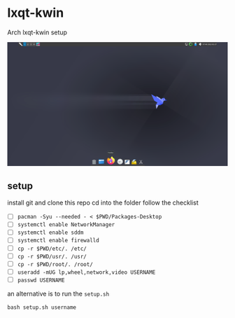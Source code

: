 # lxqt-kwin

Arch lxqt-kwin setup

![lxqt-kwin.png](lxqt-kwin.png)

## setup

install git and clone this repo
cd into the folder
follow the checklist

- [ ] `pacman -Syu --needed - < $PWD/Packages-Desktop`
- [ ] `systemctl enable NetworkManager`
- [ ] `systemctl enable sddm`
- [ ] `systemctl enable firewalld`
- [ ] `cp -r $PWD/etc/. /etc/`
- [ ] `cp -r $PWD/usr/. /usr/`
- [ ] `cp -r $PWD/root/. /root/`
- [ ] `useradd -mUG lp,wheel,network,video USERNAME`
- [ ] `passwd USERNAME`

an alternative is to run the `setup.sh`

    bash setup.sh username
